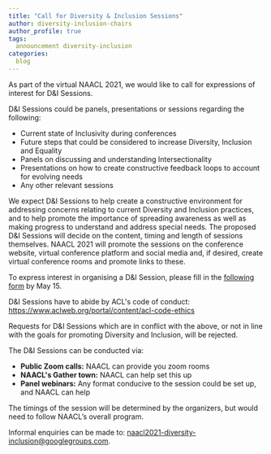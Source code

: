 ```yaml
---
title: "Call for Diversity & Inclusion Sessions"
author: diversity-inclusion-chairs
author_profile: true
tags:
  announcement diversity-inclusion
categories:
  blog
---
```


As part of the virtual NAACL 2021, we would like to call for expressions of interest for D&I Sessions.

D&I Sessions could be panels, presentations or sessions regarding the following:

*   Current state of Inclusivity during conferences
*   Future steps that could be considered to increase Diversity, Inclusion and Equality
*   Panels on discussing and understanding Intersectionality
*   Presentations on how to create constructive feedback loops to account for evolving needs
*   Any other relevant sessions

We expect D&I Sessions to help create a constructive environment for addressing concerns relating to current Diversity and Inclusion practices, and to help promote the importance of spreading awareness as well as making progress to understand and address special needs. The proposed D&I Sessions will decide on the content, timing and length of sessions themselves. NAACL 2021 will promote the sessions on the conference website, virtual conference platform and social media and, if desired, create virtual conference rooms and promote links to these.

To express interest in organising a D&I Session, please fill in the [following form](https://forms.office.com/r/R5yqBJ6iRe) by May 15.

D&I Sessions have to abide by ACL's code of conduct: <https://www.aclweb.org/portal/content/acl-code-ethics>

Requests for D&I Sessions which are in conflict with the above, or not in line with the goals for promoting Diversity and Inclusion, will be rejected.

The D&I Sessions can be conducted via:

*   **Public Zoom calls:** NAACL can provide you zoom rooms
*   **NAACL's Gather town:** NAACL can help set this up
*   **Panel webinars:** Any format conducive to the session could be set up, and NAACL can help

The timings of the session will be determined by the organizers, but would need to follow NAACL’s overall program.

Informal enquiries can be made to: [naacl2021-diversity-inclusion@googlegroups.com](mailto:naacl2021-diversity-inclusion@googlegroups.com).

